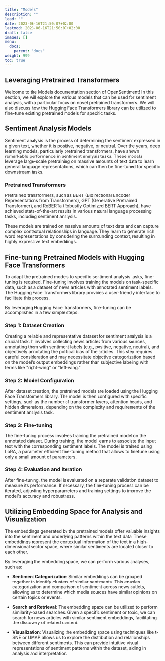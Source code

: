 ```yaml
---
title: "Models"
description: ""
lead: ""
date: 2023-06-16T21:50:07+02:00
lastmod: 2023-06-16T21:50:07+02:00
draft: false
images: []
menu:
  docs:
    parent: "docs"
weight: 999
toc: true
---
```


## Leveraging Pretrained Transformers

Welcome to the Models documentation section of OpenSentiment! In this section, we will explore the various models that can be used for sentiment analysis, with a particular focus on novel pretrained transformers. We will also discuss how the Hugging Face Transformers library can be utilized to fine-tune existing pretrained models for specific tasks.

## Sentiment Analysis Models

Sentiment analysis is the process of determining the sentiment expressed in a given text, whether it is positive, negative, or neutral. Over the years, deep learning models, particularly pretrained transformers, have shown remarkable performance in sentiment analysis tasks. These models leverage large-scale pretraining on massive amounts of text data to learn general language representations, which can then be fine-tuned for specific downstream tasks.

### Pretrained Transformers

Pretrained transformers, such as BERT (Bidirectional Encoder Representations from Transformers), GPT (Generative Pretrained Transformer), and RoBERTa (Robustly Optimized BERT Approach), have achieved state-of-the-art results in various natural language processing tasks, including sentiment analysis.

These models are trained on massive amounts of text data and can capture complex contextual relationships in language. They learn to generate rich word representations by considering the surrounding context, resulting in highly expressive text embeddings.

## Fine-tuning Pretrained Models with Hugging Face Transformers

To adapt the pretrained models to specific sentiment analysis tasks, fine-tuning is required. Fine-tuning involves training the models on task-specific data, such as a dataset of news articles with annotated sentiment labels. The Hugging Face Transformers library provides a user-friendly interface to facilitate this process.

By leveraging Hugging Face Transformers, fine-tuning can be accomplished in a few simple steps:

### Step 1: Dataset Creation

Creating a reliable and representative dataset for sentiment analysis is a crucial task. It involves collecting news articles from various sources, annotating them with sentiment labels (e.g., positive, negative, neutral), and objectively annotating the political bias of the articles. This step requires careful consideration and may necessitate objective categorization based on the model's output embeddings rather than subjective labeling with terms like "right-wing" or "left-wing."

### Step 2: Model Configuration

After dataset creation, the pretrained models are loaded using the Hugging Face Transformers library. The model is then configured with specific settings, such as the number of transformer layers, attention heads, and hidden dimensions, depending on the complexity and requirements of the sentiment analysis task.

### Step 3: Fine-tuning

The fine-tuning process involves training the pretrained model on the annotated dataset. During training, the model learns to associate the input text with the corresponding sentiment labels. The model is trained using LoRA, a parameter efficient fine-tuning method that allows to finetune using only a small amount of parameters.

### Step 4: Evaluation and Iteration

After fine-tuning, the model is evaluated on a separate validation dataset to measure its performance. If necessary, the fine-tuning process can be iterated, adjusting hyperparameters and training settings to improve the model's accuracy and robustness.

## Utilizing Embedding Space for Analysis and Visualization

The embeddings generated by the pretrained models offer valuable insights into the sentiment and underlying patterns within the text data. These embeddings represent the contextual information of the text in a high-dimensional vector space, where similar sentiments are located closer to each other.

By leveraging the embedding space, we can perform various analyses, such as:

- **Sentiment Categorization**: Similar embeddings can be grouped together to identify clusters of similar sentiments. This enables categorization and comparison of sentiment across news outlets, allowing us to determine which media sources have similar opinions on certain topics or events.

- **Search and Retrieval**: The embedding space can be utilized to perform similarity-based searches. Given a specific sentiment or topic, we can search for news articles with similar sentiment embeddings, facilitating the discovery of related content.

- **Visualization**: Visualizing the embedding space using techniques like t-SNE or UMAP allows us to explore the distribution and relationships between different sentiments. This can provide intuitive visual representations of sentiment patterns within the dataset, aiding in analysis and interpretation.